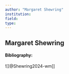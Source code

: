 ```yaml
---
author: "Margaret Shewring"
institution:
field:
type:
---
```


## Margaret Shewring
#### Bibliography:

![[@Shewring2024-wm]]